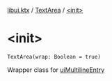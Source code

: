 [libui.ktx](../index.md) / [TextArea](index.md) / [&lt;init&gt;](./-init-.md)

# &lt;init&gt;

`TextArea(wrap: Boolean = true)`

Wrapper class for [uiMultilineEntry](../../libui/ui-multiline-entry.md)

